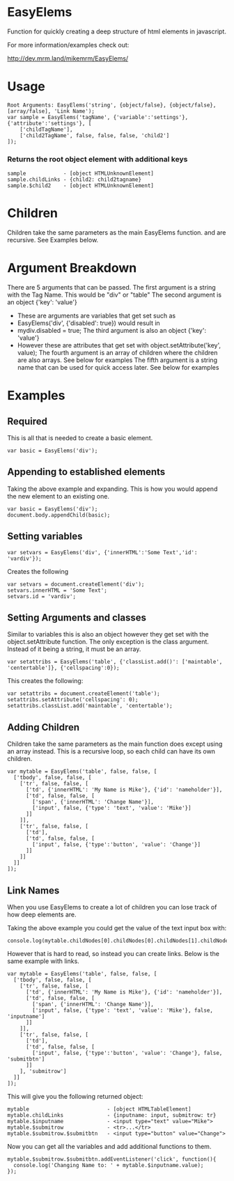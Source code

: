 # EasyElems
Function for quickly creating a deep structure of html elements in javascript.

For more information/examples check out:

http://dev.mrm.land/mikemrm/EasyElems/

# Usage
```
Root Arguments: EasyElems('string', {object/false}, {object/false}, [array/false], 'Link Name');
var sample = EasyElems('tagName', {'variable':'settings'}, {'attribute':'settings'}, [
    ['childTagName'],
    ['child2TagName', false, false, false, 'child2']
]);
```
### Returns the root object element with additional keys
```
sample            - [object HTMLUnknownElement]
sample.childLinks - {child2: child2tagname}
sample.$child2    - [object HTMLUnknownElement]
```
# Children
Children take the same parameters as the main EasyElems function. and are recursive. See Examples below.

# Argument Breakdown
There are 5 arguments that can be passed. 
The first argument is a string with the Tag Name. This would be "div" or "table"
The second argument is an object {'key': 'value'}
 - These are arguments are variables that get set such as
  - EasyElems('div', {'disabled': true}) would result in
   - mydiv.disabled = true;
The third argument is also an object {'key': 'value'}
 - However these are attributes that get set with object.setAttribute('key', value);
The fourth argument is an array of children where the children are also arrays. See below for examples
The fifth argument is a string name that can be used for quick access later. See below for examples

# Examples

## Required
This is all that is needed to create a basic element.
```
var basic = EasyElems('div');
```
## Appending to established elements
Taking the above example and expanding. This is how you would append the new element to an existing one.
```
var basic = EasyElems('div');
document.body.appendChild(basic);
```
## Setting variables
```
var setvars = EasyElems('div', {'innerHTML':'Some Text','id': 'vardiv'});
```
Creates the following
```
var setvars = document.createElement('div');
setvars.innerHTML = 'Some Text';
setvars.id = 'vardiv';
```
## Setting Arguments and classes
Similar to variables this is also an object however they get set with the object.setAttribute function.
The only exception is the class argument. Instead of it being a string, it must be an array.
```
var setattribs = EasyElems('table', {'classList.add()': ['maintable', 'centertable']}, {'cellspacing':0});
```
This creates the following:
```
var setattribs = document.createElement('table');
setattribs.setAttribute('cellspacing': 0);
setattribs.classList.add('maintable', 'centertable');
```
## Adding Children
Children take the same parameters as the main function does except using an array instead. 
This is a recursive loop, so each child can have its own children.
```
var mytable = EasyElems('table', false, false, [
  ['tbody', false, false, [
    ['tr', false, false, [
      ['td', {'innerHTML': 'My Name is Mike'}, {'id': 'nameholder'}],
      ['td', false, false, [
        ['span', {'innerHTML': 'Change Name'}],
        ['input', false, {'type': 'text', 'value': 'Mike'}]
      ]]
    ]],
    ['tr', false, false, [
      ['td'],
      ['td', false, false, [
        ['input', false, {'type':'button', 'value': 'Change'}]
      ]]
    ]]
  ]]
]);
```
## Link Names
When you use EasyElems to create a lot of children you can lose track of how deep elements are.

Taking the above example you could get the value of the text input box with:
```
console.log(mytable.childNodes[0].childNodes[0].childNodes[1].childNodes[1].value);
```
However that is hard to read, so instead you can create links. Below is the same example with links.
```
var mytable = EasyElems('table', false, false, [
  ['tbody', false, false, [
    ['tr', false, false, [
      ['td', {'innerHTML': 'My Name is Mike'}, {'id': 'nameholder'}],
      ['td', false, false, [
        ['span', {'innerHTML': 'Change Name'}],
        ['input', false, {'type': 'text', 'value': 'Mike'}, false, 'inputname']
      ]]
    ]],
    ['tr', false, false, [
      ['td'],
      ['td', false, false, [
        ['input', false, {'type':'button', 'value': 'Change'}, false, 'submitbtn']
      ]]
    ], 'submitrow']
  ]]
]);
```
This will give you the following returned object:
```
mytable                         - [object HTMLTableElement]
mytable.childLinks              - {inputname: input, submitrow: tr}
mytable.$inputname              - <input type="text" value="Mike">
mytable.$submitrow              - <tr>...</tr>
mytable.$submitrow.$submitbtn   - <input type="button" value="Change">
```
Now you can get all the variables and add additional functions to them.
```
mytable.$submitrow.$submitbtn.addEventListener('click', function(){
  console.log('Changing Name to: ' + mytable.$inputname.value);
});
```
